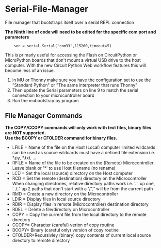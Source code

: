 # Serial-File-Manager
File manager that bootstraps itself over a serial REPL connection

**The Ninth line of code will need to be edited for the specific com port and parameters**
```
    ser = serial.Serial('com33',115200,timeout=5)
```

This is primarly useful for accessing the Flash on CircuitPython or MicroPython boards that don't mount a virtual USB drive to the host computer. With the new Circuit Python Web workflow features this will become less of an issue.


1. In MU or Thonny make sure you have the configuration set to use the "Standard Python" or "The same interpreter that runs Thonny"
2. Then update the Serial parameters on line 9 to match the serial connection to your microcontroller board
3. Run the mubootstrap.py program


## File Manager Commands ##

**The COPY/CCOPY commands will only work with text files, binary files are NOT supported.**   
**Use the BCOPY or CFOLDER command for binary files.**

- LFILE = Name of the file on the Host (Local) computer
          limited wildcards can be used as source
          wildcards must have a defined file extension
          i.e. *.py, *.txt, ...
- RFILE = Name of the file to be created on the (Remote) Microcontroller
          Leave blank or '*' to use Host filename (no rename)
- LCD = Set the local (source) directory on the Host computer
- RCD = Set the remote (destination) directory on the Microcontroller
        When changing directories, relative directory paths work
        i.e. '..' up one, '../..' up 2
        paths that don't start with a '/','\' will be from the current path
- RMD  = Create a new directory on the Microcontroller
- LDIR = Display files in local source directory
- RDIR = Display files in remote (Microcontroller) destination directory
- RDEL = Delete a file/directory on Microcontroller
- COPY = Copy the current file from the local directory to the remote directory
- CCOPY= Character (careful) verion of copy routine
- BCOPY= Binary (careful only) version of copy routine
- CFOLDER=Recursivley (binary) copy contents of current local source directory to remote directory

